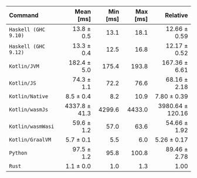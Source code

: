 | Command | Mean [ms] | Min [ms] | Max [ms] | Relative |
|:---|---:|---:|---:|---:|
| `Haskell (GHC 9.10)` | 13.8 ± 0.5 | 13.1 | 18.1 | 12.66 ± 0.59 |
| `Haskell (GHC 9.12)` | 13.3 ± 0.4 | 12.5 | 16.8 | 12.17 ± 0.52 |
| `Kotlin/JVM` | 182.4 ± 5.0 | 175.4 | 193.8 | 167.36 ± 6.61 |
| `Kotlin/JS` | 74.3 ± 1.1 | 72.2 | 76.6 | 68.16 ± 2.18 |
| `Kotlin/Native` | 8.5 ± 0.4 | 8.2 | 10.9 | 7.80 ± 0.39 |
| `Kotlin/wasmJs` | 4337.8 ± 41.3 | 4299.6 | 4433.0 | 3980.64 ± 120.16 |
| `Kotlin/wasmWasi` | 59.6 ± 1.2 | 57.0 | 63.6 | 54.66 ± 1.92 |
| `Kotlin/GraalVM` | 5.7 ± 0.1 | 5.5 | 6.0 | 5.26 ± 0.17 |
| `Python` | 97.5 ± 1.2 | 95.8 | 100.8 | 89.46 ± 2.78 |
| `Rust` | 1.1 ± 0.0 | 1.0 | 1.3 | 1.00 |
